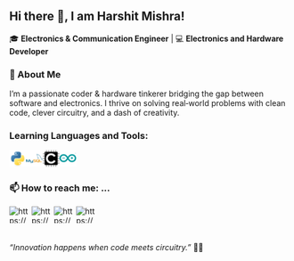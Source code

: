 ## Hi there 👋, I am Harshit Mishra! 
🎓 **Electronics & Communication Engineer** | 💻 **Electronics and Hardware Developer**

### 🚀 About Me
I’m a passionate coder & hardware tinkerer bridging the gap between software and electronics. I thrive on solving real‑world problems with clean code, clever circuitry, and a dash of creativity.

### Learning Languages and Tools:
<img align="left" alt="Python" width="30px" src="https://github.com/devicons/devicon/blob/master/icons/python/python-original.svg">
<img align="left" alt="MySQL" width="30px" src="https://github.com/devicons/devicon/blob/master/icons/mysql/mysql-original-wordmark.svg">
<img align="left" alt="MySQL" width="30px" src="https://github.com/devicons/devicon/blob/master/icons/embeddedc/embeddedc-original.svg">
<img align="left" alt="MySQL" width="30px" src="https://github.com/devicons/devicon/blob/master/icons/arduino/arduino-original.svg"><br><br>

### 📫 How to reach me: ...

<a href="https://www.linkedin.com/in/harshitmishra13"><img align="left" src="https://raw.githubusercontent.com/rahuldkjain/github-profile-readme-generator/master/src/images/icons/Social/linked-in-alt.svg" alt="https://www.linkedin.com/in/harshitmishra13" height="30" width="40" style="max-width: 100%;" link="https://www.linkedin.com/in/harshitmishra13"></a>
<a href="https://www.hackerrank.com/profile/harshitmishra13"><img align="left" src="https://raw.githubusercontent.com/rahuldkjain/github-profile-readme-generator/master/src/images/icons/Social/hackerrank.svg" alt="https://www.hackerrank.com/profile/harshitmishra13" height="30" width="40" style="max-width: 100%;"></a>
<a href="https://www.instagram.com/harshittmishraa"><img align="left" src="https://raw.githubusercontent.com/rahuldkjain/github-profile-readme-generator/master/src/images/icons/Social/instagram.svg" alt="https://www.instagram.com/harshittmishraa" height="30" width="40" style="max-width: 100%;"></a>
<a href="https://www.twitter.com/theHarshitM"><img align="left" src="https://raw.githubusercontent.com/rahuldkjain/github-profile-readme-generator/master/src/images/icons/Social/twitter.svg" alt="https://www.twitter.com/theHarshitM" height="30" width="40" style="max-width: 100%;"></a>

<br><br><br>

 _“Innovation happens when code meets circuitry.”_ 🔌✨
<!--
**harshitmishra13/harshitmishra13** is a ✨ _special_ ✨ repository because its `README.md` (this file) appears on your GitHub profile.

Here are some ideas to get you started:

- 🔭 I’m currently working on ...
- 🌱 I’m currently learning ...
- 👯 I’m looking to collaborate on ...
- 🤔 I’m looking for help with ...
- 💬 Ask me about ...
- 📫 How to reach me: ...
- 😄 Pronouns: ...
- ⚡ Fun fact: ...
-->
